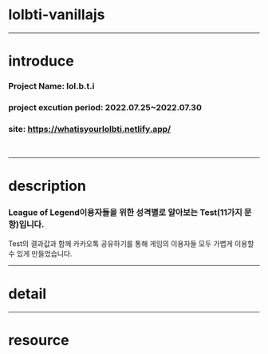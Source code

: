 # lolbti-vanillajs

---
introduce
===

### Project Name: lol.b.t.i

### project excution period: 2022.07.25~2022.07.30

### site: <a href="https://whatisyourlolbti.netlify.app/">https://whatisyourlolbti.netlify.app/</a>
</br>

---
description 
===

### League of Legend이용자들을 위한 성격별로 알아보는 Test(11가지 문항)입니다.
Test의 결과값과 함께 카카오톡 공유하기를 통해 게임의 이용자들 모두 가볍게 이용할 수 있게 만들었습니다.

---
detail
===


---
resource
===


